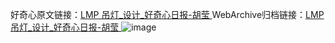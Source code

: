 好奇心原文链接：[LMP 吊灯_设计_好奇心日报-胡莹 ](https://www.qdaily.com/articles/10704.html)
WebArchive归档链接：[LMP 吊灯_设计_好奇心日报-胡莹 ](http://web.archive.org/web/20190623163154/https://www.qdaily.com/articles/10704.html)
![image](http://ww3.sinaimg.cn/large/007d5XDply1g3wc7pfn4xj30u0492k2t)